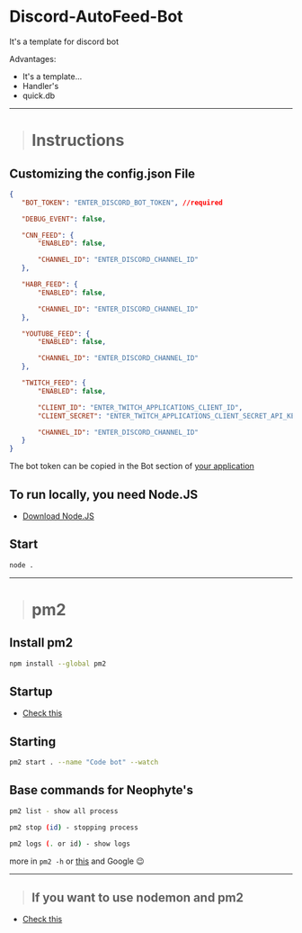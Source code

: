 # Discord-AutoFeed-Bot
It's a template for discord bot

Advantages:
 - It's a template...
 - Handler's
 - quick.db

---

> # Instructions
## Customizing the config.json File
 ```json
 {
    "BOT_TOKEN": "ENTER_DISCORD_BOT_TOKEN", //required

    "DEBUG_EVENT": false,

    "CNN_FEED": {
        "ENABLED": false,

        "CHANNEL_ID": "ENTER_DISCORD_CHANNEL_ID"
    },

    "HABR_FEED": {
        "ENABLED": false,

        "CHANNEL_ID": "ENTER_DISCORD_CHANNEL_ID"
    },

    "YOUTUBE_FEED": {
        "ENABLED": false,

        "CHANNEL_ID": "ENTER_DISCORD_CHANNEL_ID"
    },

    "TWITCH_FEED": {
        "ENABLED": false,

        "CLIENT_ID": "ENTER_TWITCH_APPLICATIONS_CLIENT_ID",
        "CLIENT_SECRET": "ENTER_TWITCH_APPLICATIONS_CLIENT_SECRET_API_KEY",

        "CHANNEL_ID": "ENTER_DISCORD_CHANNEL_ID"
    }
 }
 ```
 
The bot token can be copied in the Bot section of [your application](https://discord.com/developers/applications)

## To run locally, you need Node.JS
 - [Download Node.JS](https://nodejs.org/en/)

## Start
 ```sh
 node .
 ```

---

> # pm2
## Install pm2
 ```sh 
 npm install --global pm2
 ```

## Startup
 - [Check this](https://futurestud.io/tutorials/pm2-restart-processes-after-system-reboot)

## Starting
 ```sh
 pm2 start . --name "Code bot" --watch
 ```

## Base commands for Neophyte's
 ```sh
pm2 list - show all process

pm2 stop (id) - stopping process

pm2 logs (. or id) - show logs
 ```
more in `pm2 -h` or [this](https://pm2.keymetrics.io/docs/usage/quick-start/) and Google 😉

---

>## If you want to use nodemon and pm2
 - [Check this](https://stackoverflow.com/questions/69457892/nodemon-watch-vs-pm2-watch)
